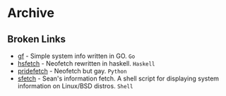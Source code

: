 # Archive

## Broken Links

- [gf](https://github.com/Smirnov-O/gf) - Simple system info written in GO. `Go`
- [hsfetch](https://github.com/SleepyCatgirl/hsfetch) - Neofetch rewritten in haskell. `Haskell`
- [pridefetch](https://github.com/charpointer/pridefetch) - Neofetch but gay. `Python`
- [sfetch](https://github.com/sean0262/sfetch) - Sean's information fetch. A shell script for displaying system information on Linux/BSD distros. `Shell`
